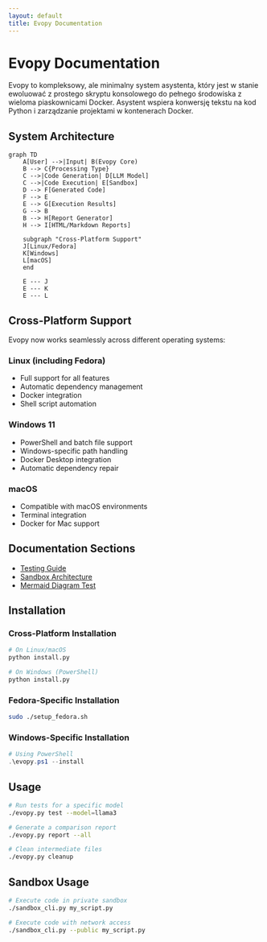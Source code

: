 ```yaml
---
layout: default
title: Evopy Documentation
---
```


# Evopy Documentation

Evopy to kompleksowy, ale minimalny system asystenta, który jest w stanie ewoluować z prostego skryptu konsolowego do pełnego środowiska z wieloma piaskownicami Docker. Asystent wspiera konwersję tekstu na kod Python i zarządzanie projektami w kontenerach Docker.

## System Architecture

```mermaid
graph TD
    A[User] -->|Input| B(Evopy Core)
    B --> C{Processing Type}
    C -->|Code Generation| D[LLM Model]
    C -->|Code Execution| E[Sandbox]
    D --> F[Generated Code]
    F --> E
    E --> G[Execution Results]
    G --> B
    B --> H[Report Generator]
    H --> I[HTML/Markdown Reports]
    
    subgraph "Cross-Platform Support"
    J[Linux/Fedora]
    K[Windows]
    L[macOS]
    end
    
    E --- J
    E --- K
    E --- L
```

## Cross-Platform Support

Evopy now works seamlessly across different operating systems:

### Linux (including Fedora)
- Full support for all features
- Automatic dependency management
- Docker integration
- Shell script automation

### Windows 11
- PowerShell and batch file support
- Windows-specific path handling
- Docker Desktop integration
- Automatic dependency repair

### macOS
- Compatible with macOS environments
- Terminal integration
- Docker for Mac support

## Documentation Sections

- [Testing Guide](TESTING.html)
- [Sandbox Architecture](sandbox_architecture.html)
- [Mermaid Diagram Test](mermaid_test.html)

## Installation

### Cross-Platform Installation

```bash
# On Linux/macOS
python install.py

# On Windows (PowerShell)
python install.py
```

### Fedora-Specific Installation

```bash
sudo ./setup_fedora.sh
```

### Windows-Specific Installation

```powershell
# Using PowerShell
.\evopy.ps1 --install
```

## Usage

```bash
# Run tests for a specific model
./evopy.py test --model=llama3

# Generate a comparison report
./evopy.py report --all

# Clean intermediate files
./evopy.py cleanup
```

## Sandbox Usage

```bash
# Execute code in private sandbox
./sandbox_cli.py my_script.py

# Execute code with network access
./sandbox_cli.py --public my_script.py
```
